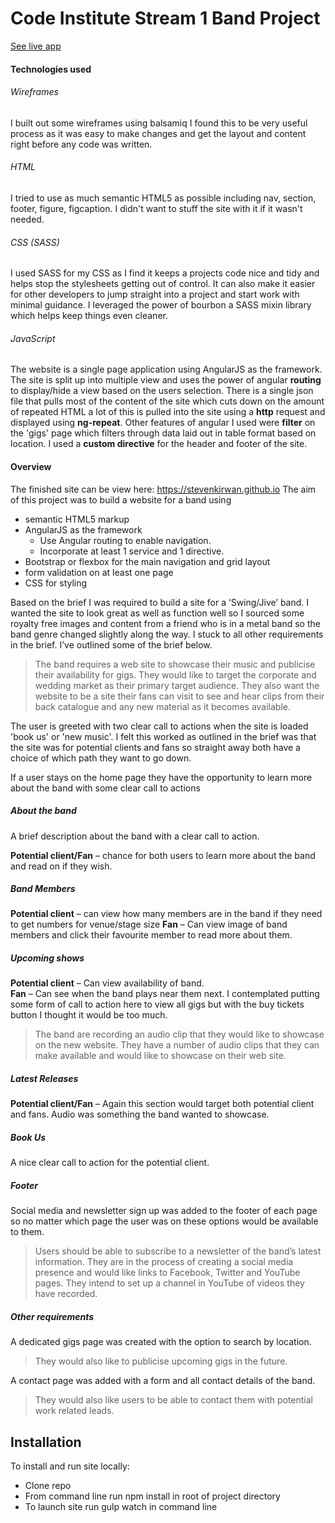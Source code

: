 # Code Institute Stream 1 Band Project

[See live app](https://stevenkirwan.github.io/#/)

#### Technologies used

###### Wireframes
I built out some wireframes using balsamiq I found this to be very useful process as it was easy to make changes and get the layout and content right before any code was written. 

###### HTML
I tried to use as much semantic HTML5 as possible including nav, section, footer, figure, figcaption. I didn't want to stuff the site with it if it wasn't needed. 

###### CSS (SASS)

I used SASS for my CSS as I find it keeps a projects code nice and tidy and helps stop the stylesheets getting out of control. It can also make it easier for other developers to jump straight into a project and start work with minimal guidance. I leveraged the power of bourbon a SASS mixin library which helps keep things even cleaner. 

###### JavaScript
The website is a single page application using AngularJS as the framework. The site is split up into multiple view and uses the power of angular **routing** to display/hide a view based on the users selection. There is a single json file that pulls most of the content of the site which cuts down on the amount of repeated  HTML a lot of this is pulled into the site using a **http** request and displayed using **ng-repeat**. Other features of angular I used were **filter** on the 'gigs' page which filters through data laid out in table format based on location. I used a **custom directive** for the header and footer of the site.

#### Overview
The finished site can be view here: https://stevenkirwan.github.io
 The aim of this project was to build a website for a band using
 * semantic HTML5 markup
 * AngularJS as the framework
    *  Use Angular routing to enable navigation.
    * Incorporate at least 1 service and 1 directive.
 * Bootstrap or flexbox for the main navigation and grid layout
 * form validation on at least one page
 * CSS for styling
 
Based on the brief I was required to build a site for a ‘Swing/Jive’ band. I wanted the site to look great as well as function well so I sourced some royalty free images and content from a friend who is in a metal band so the band genre changed slightly along the way. I stuck to all other requirements in the brief. I’ve outlined some of the brief below. 

> The band requires a web site to showcase their music and publicise their availability for gigs. They would like to target the corporate and wedding market as their primary target audience. They also want the website to be a site their fans can visit to see and hear clips from their back catalogue and any new material as it becomes available.

The user is greeted with two clear call to actions when the site is loaded 'book us' or 'new music'. I felt this worked as outlined in the brief was that the site was for potential clients and fans so straight away both have a choice of which path they want to go down. 

If a user stays on the home page they have the opportunity to learn more about the band with some clear call to actions 

##### About the band
A brief description about the band with a clear call to action. 

**Potential client/Fan**  –  chance for both users to learn more about the band and read on if they wish. 
##### Band Members 
**Potential client** – can view how many members are in the band if they need to get numbers for venue/stage size 
**Fan** – Can view image of band members and click their favourite member to read more about them.
##### Upcoming shows
**Potential client** – Can view availability of band.  
**Fan** –  Can see when the band plays near them next.
I contemplated putting some form of call to action here to view all gigs but with the buy tickets button I thought it would be too much. 

> The band are recording an audio clip that they would like to showcase on the new website. They have a number of audio clips that they can make available and would like to showcase on their web site.

##### Latest Releases
**Potential client/Fan** –  Again this section would target both potential client and fans. Audio was something the band wanted to showcase.
##### Book Us
A nice clear call to action for the potential client. 
##### Footer
Social media and newsletter sign up was added to the footer of each page so no matter which page the user was on these options would be available to them. 

> Users should be able to subscribe to a newsletter of the band’s latest information. They are in the process of creating a social media presence and would like links to Facebook, Twitter and YouTube pages. They intend to set up a channel in YouTube of videos they have recorded.

##### Other requirements
A dedicated gigs page was created with the option to search by location.

> They would also like to publicise upcoming gigs in the future.

A contact page was added with a form and all contact details of the band. 

> They would also like users to be able to contact them with potential work related leads. 

## Installation
 To install and run site locally: 
 * Clone repo
 * From command line run npm install in root of project directory
 * To launch site run gulp watch in command line









 
